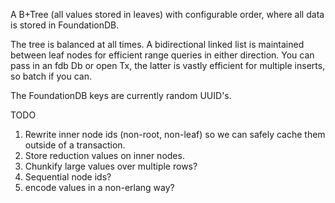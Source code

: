 A B+Tree (all values stored in leaves) with configurable order, where
all data is stored in FoundationDB.

The tree is balanced at all times. A bidirectional linked list is
maintained between leaf nodes for efficient range queries in either
direction. You can pass in an fdb Db or open Tx, the latter is vastly
efficient for multiple inserts, so batch if you can.

The FoundationDB keys are currently random UUID's.

TODO

1. Rewrite inner node ids (non-root, non-leaf) so we can safely cache
    them outside of a transaction.
2. Store reduction values on inner nodes.
3. Chunkify large values over multiple rows?
4. Sequential node ids?
5. encode values in a non-erlang way?
